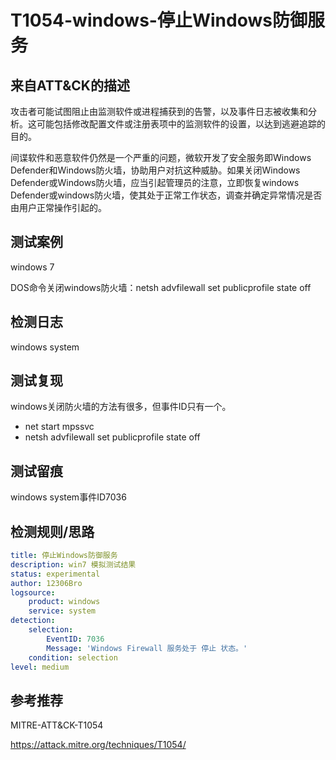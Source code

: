 # T1054-windows-停止Windows防御服务

## 来自ATT&CK的描述

攻击者可能试图阻止由监测软件或进程捕获到的告警，以及事件日志被收集和分析。这可能包括修改配置文件或注册表项中的监测软件的设置，以达到逃避追踪的目的。

间谍软件和恶意软件仍然是一个严重的问题，微软开发了安全服务即Windows Defender和Windows防火墙，协助用户对抗这种威胁。如果关闭Windows Defender或Windows防火墙，应当引起管理员的注意，立即恢复windows Defender或windows防火墙，使其处于正常工作状态，调查并确定异常情况是否由用户正常操作引起的。

## 测试案例

windows 7

DOS命令关闭windows防火墙：netsh advfilewall set publicprofile state off

## 检测日志

windows system

## 测试复现

windows关闭防火墙的方法有很多，但事件ID只有一个。

- net start mpssvc
- netsh advfilewall set publicprofile state off

## 测试留痕

windows system事件ID7036

## 检测规则/思路

```yml
title: 停止Windows防御服务
description: win7 模拟测试结果
status: experimental
author: 12306Bro
logsource:
​    product: windows
​    service: system
detection:
​    selection:
​        EventID: 7036
​        Message: 'Windows Firewall 服务处于 停止 状态。'
​    condition: selection
level: medium
```

## 参考推荐

MITRE-ATT&CK-T1054

<https://attack.mitre.org/techniques/T1054/>
